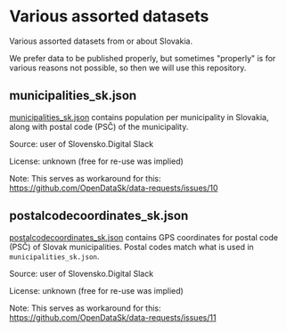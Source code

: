 # Various assorted datasets

Various assorted datasets from or about Slovakia.

We prefer data to be published properly, but sometimes "properly" is for
various reasons not possible, so then we will use this repository.

## municipalities_sk.json

[municipalities_sk.json](municipalities_sk.json) contains population per
municipality in Slovakia, along with postal code (PSČ) of the municipality.

Source: user of Slovensko.Digital Slack

License: unknown (free for re-use was implied)

Note: This serves as workaround for this: https://github.com/OpenDataSk/data-requests/issues/10

## postalcodecoordinates_sk.json

[postalcodecoordinates_sk.json](postalcodecoordinates_sk.json) contains GPS
coordinates for postal code (PSČ) of Slovak municipalities. Postal codes
match what is used in `municipalities_sk.json`.

Source: user of Slovensko.Digital Slack

License: unknown (free for re-use was implied)

Note: This serves as workaround for this: https://github.com/OpenDataSk/data-requests/issues/11
